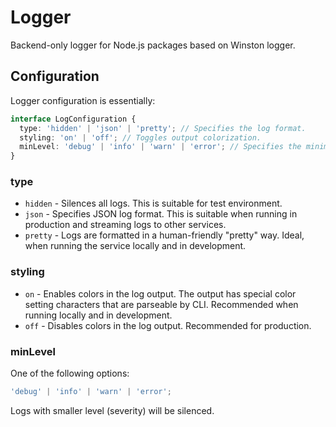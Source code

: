 # Logger

Backend-only logger for Node.js packages based on Winston logger.

## Configuration

Logger configuration is essentially:

```ts
interface LogConfiguration {
  type: 'hidden' | 'json' | 'pretty'; // Specifies the log format.
  styling: 'on' | 'off'; // Toggles output colorization.
  minLevel: 'debug' | 'info' | 'warn' | 'error'; // Specifies the minimum log level that is logged.
}
```

### type

- `hidden` - Silences all logs. This is suitable for test environment.
- `json` - Specifies JSON log format. This is suitable when running in production and streaming logs to other services.
- `pretty` - Logs are formatted in a human-friendly "pretty" way. Ideal, when running the service locally and in
  development.

### styling

- `on` - Enables colors in the log output. The output has special color setting characters that are parseable by CLI.
  Recommended when running locally and in development.
- `off` - Disables colors in the log output. Recommended for production.

### minLevel

One of the following options:

```ts
'debug' | 'info' | 'warn' | 'error';
```

Logs with smaller level (severity) will be silenced.
